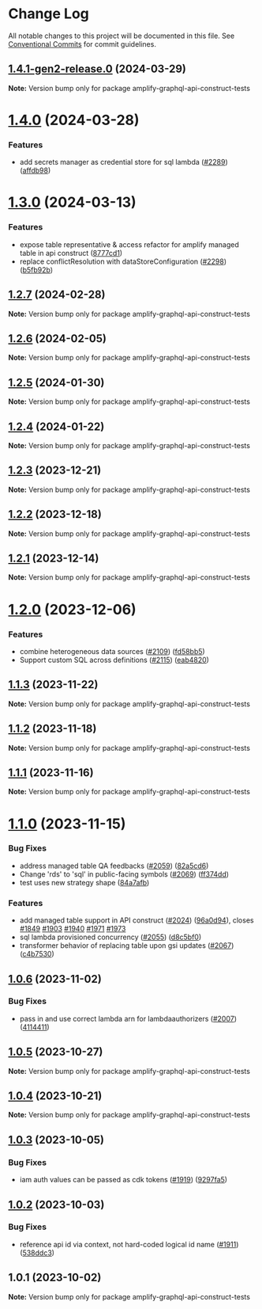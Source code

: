 # Change Log

All notable changes to this project will be documented in this file.
See [Conventional Commits](https://conventionalcommits.org) for commit guidelines.

## [1.4.1-gen2-release.0](https://github.com/aws-amplify/amplify-category-api/compare/amplify-graphql-api-construct-tests@1.4.0-gen2-release.1...amplify-graphql-api-construct-tests@1.4.1-gen2-release.0) (2024-03-29)

**Note:** Version bump only for package amplify-graphql-api-construct-tests

# [1.4.0](https://github.com/aws-amplify/amplify-category-api/compare/amplify-graphql-api-construct-tests@1.3.0...amplify-graphql-api-construct-tests@1.4.0) (2024-03-28)

### Features

- add secrets manager as credential store for sql lambda ([#2289](https://github.com/aws-amplify/amplify-category-api/issues/2289)) ([affdb98](https://github.com/aws-amplify/amplify-category-api/commit/affdb988b499591c3a96608f772b637ddd8c3a0c))

# [1.3.0](https://github.com/aws-amplify/amplify-category-api/compare/amplify-graphql-api-construct-tests@1.2.7...amplify-graphql-api-construct-tests@1.3.0) (2024-03-13)

### Features

- expose table representative & access refactor for amplify managed table in api construct ([8777cd1](https://github.com/aws-amplify/amplify-category-api/commit/8777cd1d9609ef4d85c5ea3c95b249cc13ade6e4))
- replace conflictResolution with dataStoreConfiguration ([#2298](https://github.com/aws-amplify/amplify-category-api/issues/2298)) ([b5fb92b](https://github.com/aws-amplify/amplify-category-api/commit/b5fb92b5ae5b9eab3acfa44f7977d9159116c6f9))

## [1.2.7](https://github.com/aws-amplify/amplify-category-api/compare/amplify-graphql-api-construct-tests@1.2.6...amplify-graphql-api-construct-tests@1.2.7) (2024-02-28)

**Note:** Version bump only for package amplify-graphql-api-construct-tests

## [1.2.6](https://github.com/aws-amplify/amplify-category-api/compare/amplify-graphql-api-construct-tests@1.2.5...amplify-graphql-api-construct-tests@1.2.6) (2024-02-05)

**Note:** Version bump only for package amplify-graphql-api-construct-tests

## [1.2.5](https://github.com/aws-amplify/amplify-category-api/compare/amplify-graphql-api-construct-tests@1.2.4...amplify-graphql-api-construct-tests@1.2.5) (2024-01-30)

**Note:** Version bump only for package amplify-graphql-api-construct-tests

## [1.2.4](https://github.com/aws-amplify/amplify-category-api/compare/amplify-graphql-api-construct-tests@1.2.3...amplify-graphql-api-construct-tests@1.2.4) (2024-01-22)

**Note:** Version bump only for package amplify-graphql-api-construct-tests

## [1.2.3](https://github.com/aws-amplify/amplify-category-api/compare/amplify-graphql-api-construct-tests@1.2.2...amplify-graphql-api-construct-tests@1.2.3) (2023-12-21)

**Note:** Version bump only for package amplify-graphql-api-construct-tests

## [1.2.2](https://github.com/aws-amplify/amplify-category-api/compare/amplify-graphql-api-construct-tests@1.2.1...amplify-graphql-api-construct-tests@1.2.2) (2023-12-18)

**Note:** Version bump only for package amplify-graphql-api-construct-tests

## [1.2.1](https://github.com/aws-amplify/amplify-category-api/compare/amplify-graphql-api-construct-tests@1.2.0...amplify-graphql-api-construct-tests@1.2.1) (2023-12-14)

**Note:** Version bump only for package amplify-graphql-api-construct-tests

# [1.2.0](https://github.com/aws-amplify/amplify-category-api/compare/amplify-graphql-api-construct-tests@1.1.3...amplify-graphql-api-construct-tests@1.2.0) (2023-12-06)

### Features

- combine heterogeneous data sources ([#2109](https://github.com/aws-amplify/amplify-category-api/issues/2109)) ([fd58bb5](https://github.com/aws-amplify/amplify-category-api/commit/fd58bb5af4249220d17c9751acf677955aed74ea))
- Support custom SQL across definitions ([#2115](https://github.com/aws-amplify/amplify-category-api/issues/2115)) ([eab4820](https://github.com/aws-amplify/amplify-category-api/commit/eab4820c1c931fbdf804b2315b63773a376e0822))

## [1.1.3](https://github.com/aws-amplify/amplify-category-api/compare/amplify-graphql-api-construct-tests@1.1.2...amplify-graphql-api-construct-tests@1.1.3) (2023-11-22)

**Note:** Version bump only for package amplify-graphql-api-construct-tests

## [1.1.2](https://github.com/aws-amplify/amplify-category-api/compare/amplify-graphql-api-construct-tests@1.1.1...amplify-graphql-api-construct-tests@1.1.2) (2023-11-18)

**Note:** Version bump only for package amplify-graphql-api-construct-tests

## [1.1.1](https://github.com/aws-amplify/amplify-category-api/compare/amplify-graphql-api-construct-tests@1.1.0...amplify-graphql-api-construct-tests@1.1.1) (2023-11-16)

**Note:** Version bump only for package amplify-graphql-api-construct-tests

# [1.1.0](https://github.com/aws-amplify/amplify-category-api/compare/amplify-graphql-api-construct-tests@1.0.6...amplify-graphql-api-construct-tests@1.1.0) (2023-11-15)

### Bug Fixes

- address managed table QA feedbacks ([#2059](https://github.com/aws-amplify/amplify-category-api/issues/2059)) ([82a5cd6](https://github.com/aws-amplify/amplify-category-api/commit/82a5cd677fdf183e81590d120a8f494a2ff611ec))
- Change 'rds' to 'sql' in public-facing symbols ([#2069](https://github.com/aws-amplify/amplify-category-api/issues/2069)) ([ff374dd](https://github.com/aws-amplify/amplify-category-api/commit/ff374dd8398d3f1138a31669b1a5962122039437))
- test uses new strategy shape ([84a7afb](https://github.com/aws-amplify/amplify-category-api/commit/84a7afbd5be72ee8f21c308f08e1898101ae9d38))

### Features

- add managed table support in API construct ([#2024](https://github.com/aws-amplify/amplify-category-api/issues/2024)) ([96a0d94](https://github.com/aws-amplify/amplify-category-api/commit/96a0d94fa872a5329da120f53be139833449b815)), closes [#1849](https://github.com/aws-amplify/amplify-category-api/issues/1849) [#1903](https://github.com/aws-amplify/amplify-category-api/issues/1903) [#1940](https://github.com/aws-amplify/amplify-category-api/issues/1940) [#1971](https://github.com/aws-amplify/amplify-category-api/issues/1971) [#1973](https://github.com/aws-amplify/amplify-category-api/issues/1973)
- sql lambda provisioned concurrency ([#2055](https://github.com/aws-amplify/amplify-category-api/issues/2055)) ([d8c5bf0](https://github.com/aws-amplify/amplify-category-api/commit/d8c5bf0b7df3cdd1ad499380d24fe49a61acbc7e))
- transformer behavior of replacing table upon gsi updates ([#2067](https://github.com/aws-amplify/amplify-category-api/issues/2067)) ([c4b7530](https://github.com/aws-amplify/amplify-category-api/commit/c4b7530e0880b34d411fc2732fa199e4a28bcea1))

## [1.0.6](https://github.com/aws-amplify/amplify-category-api/compare/amplify-graphql-api-construct-tests@1.0.5...amplify-graphql-api-construct-tests@1.0.6) (2023-11-02)

### Bug Fixes

- pass in and use correct lambda arn for lambdaauthorizers ([#2007](https://github.com/aws-amplify/amplify-category-api/issues/2007)) ([4114411](https://github.com/aws-amplify/amplify-category-api/commit/4114411ba6d086d46ac0e9967139cb287e3fc22b))

## [1.0.5](https://github.com/aws-amplify/amplify-category-api/compare/amplify-graphql-api-construct-tests@1.0.4...amplify-graphql-api-construct-tests@1.0.5) (2023-10-27)

**Note:** Version bump only for package amplify-graphql-api-construct-tests

## [1.0.4](https://github.com/aws-amplify/amplify-category-api/compare/amplify-graphql-api-construct-tests@1.0.3...amplify-graphql-api-construct-tests@1.0.4) (2023-10-21)

**Note:** Version bump only for package amplify-graphql-api-construct-tests

## [1.0.3](https://github.com/aws-amplify/amplify-category-api/compare/amplify-graphql-api-construct-tests@1.0.2...amplify-graphql-api-construct-tests@1.0.3) (2023-10-05)

### Bug Fixes

- iam auth values can be passed as cdk tokens ([#1919](https://github.com/aws-amplify/amplify-category-api/issues/1919)) ([9297fa5](https://github.com/aws-amplify/amplify-category-api/commit/9297fa5cda87697645ad0c78b84c3004b32ac319))

## [1.0.2](https://github.com/aws-amplify/amplify-category-api/compare/amplify-graphql-api-construct-tests@1.0.1...amplify-graphql-api-construct-tests@1.0.2) (2023-10-03)

### Bug Fixes

- reference api id via context, not hard-coded logical id name ([#1911](https://github.com/aws-amplify/amplify-category-api/issues/1911)) ([538ddc3](https://github.com/aws-amplify/amplify-category-api/commit/538ddc3511c3b667c175e97acd268a85022e4d71))

## 1.0.1 (2023-10-02)

**Note:** Version bump only for package amplify-graphql-api-construct-tests
